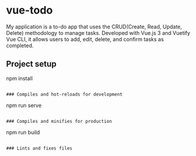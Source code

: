 # vue-todo

My application is a to-do app that uses the CRUD(Create, Read, Update, Delete) methodology to manage tasks. Developed with Vue.js 3 and Vuetify Vue CLI, it allows users to add, edit, delete, and confirm tasks as completed.

## Project setup

npm install
```

### Compiles and hot-reloads for development
```
npm run serve
```

### Compiles and minifies for production
```
npm run build
```

### Lints and fixes files
```


